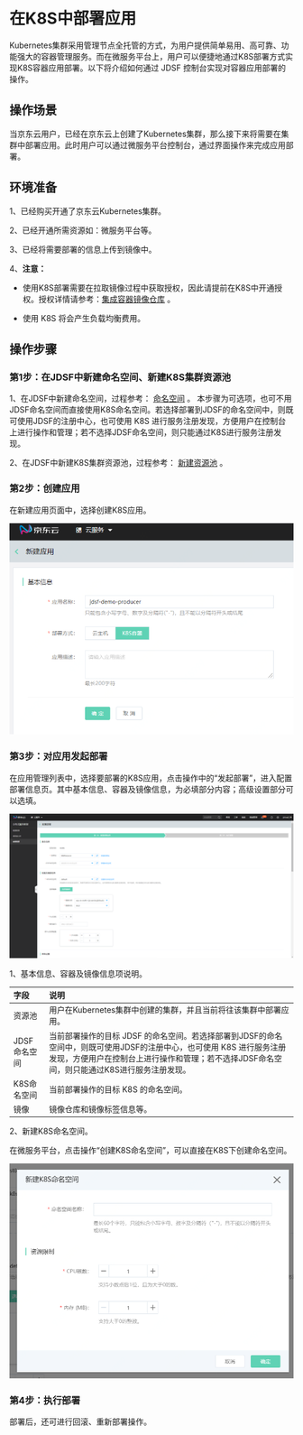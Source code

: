 #  在K8S中部署应用

Kubernetes集群采用管理节点全托管的方式，为用户提供简单易用、高可靠、功能强大的容器管理服务。而在微服务平台上，用户可以便捷地通过K8S部署方式实现K8S容器应用部署。以下将介绍如何通过 JDSF 控制台实现对容器应用部署的操作。


## 操作场景

当京东云用户，已经在京东云上创建了Kubernetes集群，那么接下来将需要在集群中部署应用。此时用户可以通过微服务平台控制台，通过界面操作来完成应用部署。

## 环境准备

1、已经购买开通了京东云Kubernetes集群。

2、已经开通所需资源如：微服务平台等。

3、已经将需要部署的信息上传到镜像中。

4、**注意：** 

-  使用K8S部署需要在拉取镜像过程中获取授权，因此请提前在K8S中开通授权。授权详情请参考：[集成容器镜像仓库](../../../../Elastic-Compute/JCS-for-Kubernetes/Best-Practices/Deploy-Container-Registry.md) 。

-  使用 K8S 将会产生负载均衡费用。



## 操作步骤

### 第1步：在JDSF中新建命名空间、新建K8S集群资源池

1、在JDSF中新建命名空间，过程参考： [命名空间](../Namespace.md) 。
本步骤为可选项，也可不用JDSF命名空间而直接使用K8S命名空间。若选择部署到JDSF的命名空间中，则既可使用JDSF的注册中心，也可使用 K8S 进行服务注册发现，方便用户在控制台上进行操作和管理；若不选择JDSF命名空间，则只能通过K8S进行服务注册发现。

2、在JDSF中新建K8S集群资源池，过程参考： [新建资源池](../Resource-Manage/Resource-List.md) 。

### 第2步：创建应用

在新建应用页面中，选择创建K8S应用。 

![](../../../../../image/Internet-Middleware/JD-Distributed-Service-Framework/yybs-cjyy-k8s.png)

### 第3步：对应用发起部署

在应用管理列表中，选择要部署的K8S应用，点击操作中的“发起部署”，进入配置部署信息页。其中基本信息、容器及镜像信息，为必填部分内容；高级设置部分可以选填。

![](../../../../../image/Internet-Middleware/JD-Distributed-Service-Framework/k8s-pzbs-jbxx.png)


1、基本信息、容器及镜像信息项说明。

| 字段 | 说明 |
| :- | :- |
|  资源池 |  用户在Kubernetes集群中创建的集群，并且当前将往该集群中部署应用。 |
|  JDSF命名空间 |  当前部署操作的目标 JDSF 的命名空间。若选择部署到JDSF的命名空间中，则既可使用JDSF的注册中心，也可使用 K8S 进行服务注册发现，方便用户在控制台上进行操作和管理；若不选择JDSF命名空间，则只能通过K8S进行服务注册发现。   |
|  K8S命名空间 |  当前部署操作的目标 K8S 的命名空间。 |
|  镜像 |  镜像仓库和镜像标签信息等。 |

2、新建K8S命名空间。

在微服务平台，点击操作“创建K8S命名空间”，可以直接在K8S下创建命名空间。

![](../../../../../image/Internet-Middleware/JD-Distributed-Service-Framework/k8s-create-np.png)


### 第4步：执行部署

部署后，还可进行回滚、重新部署操作。








